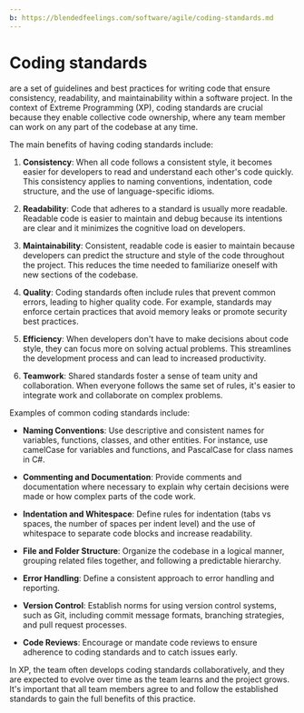 ```yaml
---
b: https://blendedfeelings.com/software/agile/coding-standards.md
---
```


# Coding standards 
are a set of guidelines and best practices for writing code that ensure consistency, readability, and maintainability within a software project. In the context of Extreme Programming (XP), coding standards are crucial because they enable collective code ownership, where any team member can work on any part of the codebase at any time.

The main benefits of having coding standards include:

1. **Consistency**: When all code follows a consistent style, it becomes easier for developers to read and understand each other's code quickly. This consistency applies to naming conventions, indentation, code structure, and the use of language-specific idioms.

2. **Readability**: Code that adheres to a standard is usually more readable. Readable code is easier to maintain and debug because its intentions are clear and it minimizes the cognitive load on developers.

3. **Maintainability**: Consistent, readable code is easier to maintain because developers can predict the structure and style of the code throughout the project. This reduces the time needed to familiarize oneself with new sections of the codebase.

4. **Quality**: Coding standards often include rules that prevent common errors, leading to higher quality code. For example, standards may enforce certain practices that avoid memory leaks or promote security best practices.

5. **Efficiency**: When developers don't have to make decisions about code style, they can focus more on solving actual problems. This streamlines the development process and can lead to increased productivity.

6. **Teamwork**: Shared standards foster a sense of team unity and collaboration. When everyone follows the same set of rules, it's easier to integrate work and collaborate on complex problems.

Examples of common coding standards include:

- **Naming Conventions**: Use descriptive and consistent names for variables, functions, classes, and other entities. For instance, use camelCase for variables and functions, and PascalCase for class names in C#.

- **Commenting and Documentation**: Provide comments and documentation where necessary to explain why certain decisions were made or how complex parts of the code work.

- **Indentation and Whitespace**: Define rules for indentation (tabs vs spaces, the number of spaces per indent level) and the use of whitespace to separate code blocks and increase readability.

- **File and Folder Structure**: Organize the codebase in a logical manner, grouping related files together, and following a predictable hierarchy.

- **Error Handling**: Define a consistent approach to error handling and reporting.

- **Version Control**: Establish norms for using version control systems, such as Git, including commit message formats, branching strategies, and pull request processes.

- **Code Reviews**: Encourage or mandate code reviews to ensure adherence to coding standards and to catch issues early.

In XP, the team often develops coding standards collaboratively, and they are expected to evolve over time as the team learns and the project grows. It's important that all team members agree to and follow the established standards to gain the full benefits of this practice.